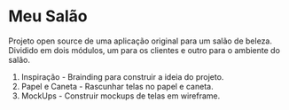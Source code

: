 # Meu Salão
Projeto open source de uma aplicação original para um salão de beleza.
Dividido em dois módulos, um para os clientes e outro para o ambiente do salão.

1. Inspiração - Brainding para construir a ideia do projeto.
2. Papel e Caneta - Rascunhar telas no papel e caneta.
3. MockUps - Construir mockups de telas em wireframe.
